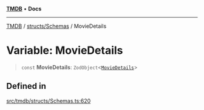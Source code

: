 [**TMDB**](../../../README.md) • **Docs**

***

[TMDB](../../../README.md) / [structs/Schemas](../README.md) / MovieDetails

# Variable: MovieDetails

> `const` **MovieDetails**: `ZodObject`\<[`MovieDetails`](../type-aliases/MovieDetails.md)\>

## Defined in

[src/tmdb/structs/Schemas.ts:620](https://github.com/Norviah/media-hub/blob/d809718af017974e095f312fcfa8bfdf58d3e3e5/src/tmdb/structs/Schemas.ts#L620)
